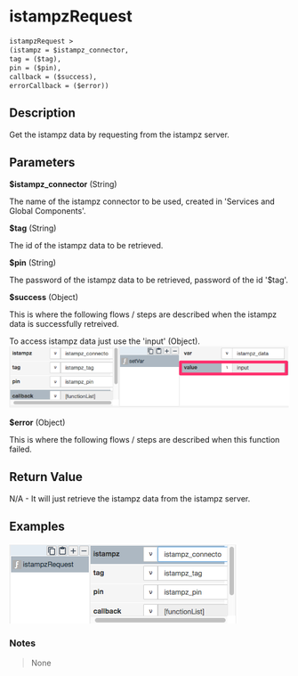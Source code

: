 # istampzRequest

	istampzRequest > 
	(istampz = $istampz_connector,
	tag = ($tag),
	pin = ($pin),
	callback = ($success),
	errorCallback = ($error))

## Description

Get the istampz data by requesting from the istampz server.

## Parameters

**$istampz_connector** (String)

The name of the istampz connector to be used, created in 'Services and Global Components'.

**$tag** (String)

The id of the istampz data to be retrieved.

**$pin** (String)

The password of the istampz data to be retrieved, password of the id '$tag'.

**$success** (Object)

This is where the following flows / steps are described when the istampz data is successfully retreived.

To access istampz data just use the 'input' (Object).
![](istampzRequest1.png?raw=true)

**$error** (Object)

This is where the following flows / steps are described when this function failed.

## Return Value

N/A - It will just retrieve the istampz data from the istampz server.

## Examples

![](istampzRequest2.png?raw=true)

### Notes
> None

